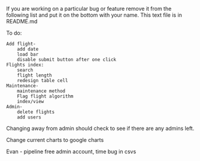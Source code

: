 If you are working on a particular bug or feature remove it from the following list and put it on the bottom with your name. This text file is in README.md



To do:


	Add flight-
		add date
		load bar
		disable submit button after one click
	Flights index:
		search
		flight length
		redesign table cell
	Maintenance-
		maintenance method
		Flag flight algorithm
		index/view
	Admin-
		delete flights
		add users

Changing away from admin should check to see if there are any admins left.

Change current charts to google charts

Evan - pipeline free admin account, time bug in csvs
